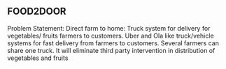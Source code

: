 ## FOOD2DOOR
Problem Statement:
Direct farm to home: Truck system for delivery for vegetables/ fruits farmers to customers. Uber and Ola like truck/vehicle systems for fast delivery from farmers to customers. Several farmers can share one truck. It will eliminate third party intervention in distribution of vegetables and fruits